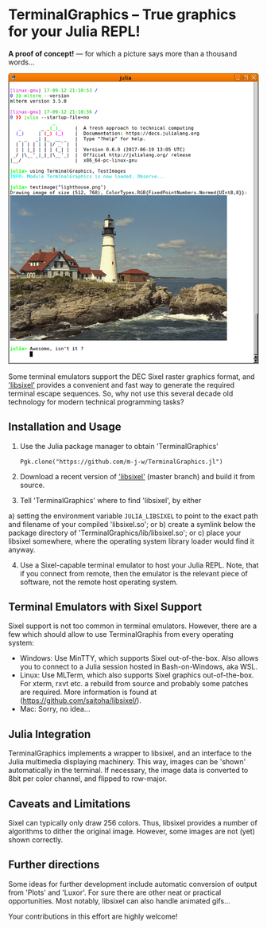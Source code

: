 # TerminalGraphics – True graphics for your Julia REPL!

**A proof of concept!** — for which a picture says more than a thousand words...

![Example of TerminalGraphics with MLTemm](manual/TerminalGraphics_Example_1.png)

Some terminal emulators support the DEC Sixel raster graphics format,
and ['libsixel'](https://github.com/saitoha/libsixel/) provides a convenient
and fast way to generate the required terminal escape sequences. So, why not
use this several decade old technology for modern technical programming tasks?

## Installation and Usage

 1. Use the Julia package manager to obtain 'TerminalGraphics'

        Pgk.clone("https://github.com/m-j-w/TerminalGraphics.jl")

 2. Download a recent version of ['libsixel'](https://github.com/saitoha/libsixel/)
    (master branch) and build it from source.

 3. Tell 'TerminalGraphics' where to find 'libsixel', by either

  a) setting the environment variable `JULIA_LIBSIXEL` to point to the exact
     path and filename of your compiled 'libsixel.so'; or
  b) create a symlink below the package directory of
     'TerminalGraphics/lib/libsixel.so'; or
  c) place your libsixel somewhere, where the operating system library loader
     would find it anyway.

 4. Use a Sixel-capable terminal emulator to host your Julia REPL. Note, that if
    you connect from remote, then the emulator is the relevant piece of
    software, not the remote host operating system.

## Terminal Emulators with Sixel Support

Sixel support is not too common in terminal emulators.  However, there are a few
which should allow to use TerminalGraphis from every operating system:

 - Windows: Use MinTTY, which supports Sixel out-of-the-box.  Also allows you to
   connect to a Julia session hosted in Bash-on-Windows, aka WSL.
 - Linux: Use MLTerm, which also supports Sixel graphics out-of-the-box.
   For xterm, rxvt etc. a rebuild from source and probably some patches are
   required.  More information is found at (https://github.com/saitoha/libsixel/).
 - Mac: Sorry, no idea...

## Julia Integration

TerminalGraphics implements a wrapper to libsixel, and an interface to the Julia
multimedia displaying machinery.  This way, images can be 'shown' automatically
in the terminal.  If necessary, the image data is converted to 8bit per color
channel, and flipped to row-major.

## Caveats and Limitations

Sixel can typically only draw 256 colors.  Thus, libsixel provides a number of
algorithms to dither the original image.  However, some images are not (yet)
shown correctly.

## Further directions

Some ideas for further development include automatic conversion of output
from 'Plots' and 'Luxor'.  For sure there are other neat or practical
opportunities.  Most notably, libsixel can also handle animated gifs...

Your contributions in this effort are highly welcome!

